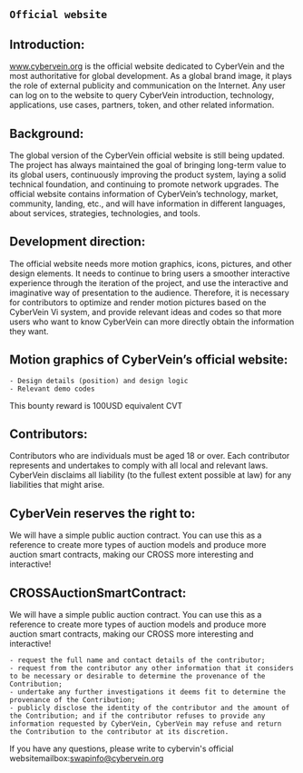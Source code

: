 

## `Official website`

## Introduction:

www.cybervein.org is the official website dedicated to CyberVein and the most authoritative for global development. As a global brand image, it plays the role of external publicity and communication on the Internet. Any user can log on to the website to query CyberVein introduction, technology, applications, use  cases, partners, token, and other related information.

## Background:

The global version of the CyberVein official website is still being updated. The project has always maintained the goal of bringing long-term value to its global users, continuously improving the product system, laying a solid technical foundation, and continuing to promote network upgrades. The official website contains information of CyberVein’s technology, market, community, landing, etc., and will have information in different languages, about services, strategies, technologies, and tools.



## Development direction:
The official website needs more motion graphics, icons, pictures, and other design elements. It needs to continue to bring users a smoother interactive experience through the iteration of the project, and use the interactive and imaginative way of presentation to the audience. Therefore, it is necessary for contributors to optimize and render motion pictures based on the CyberVein Vi system, and provide relevant ideas and codes so that more users who want to know CyberVein can more directly obtain the information they want.

## Motion graphics of CyberVein’s official website:

```
- Design details (position) and design logic
- Relevant demo codes

```
This bounty reward is 100USD equivalent CVT

## Contributors:

Contributors who are individuals must be aged 18 or over. Each contributor represents and undertakes to comply with all local and relevant laws. CyberVein disclaims all liability (to the fullest extent possible at law) for any liabilities that might arise.


## CyberVein reserves the right to:

We will have a simple public auction contract. You can use this as a reference to create more types of auction models and produce more auction smart contracts, making our CROSS more interesting and interactive!

## CROSSAuctionSmartContract:

We will have a simple public auction contract. You can use this as a reference to create more types of auction models and produce more auction smart contracts, making our CROSS more interesting and interactive!

```
- request the full name and contact details of the contributor;
- request from the contributor any other information that it considers to be necessary or desirable to determine the provenance of the Contribution;
- undertake any further investigations it deems fit to determine the provenance of the Contribution;
- publicly disclose the identity of the contributor and the amount of the Contribution; and if the contributor refuses to provide any information requested by CyberVein, CyberVein may refuse and return the Contribution to the contributor at its discretion.
```
If you have any questions, please write to cybervin's official websitemailbox:swapinfo@cybervein.org


